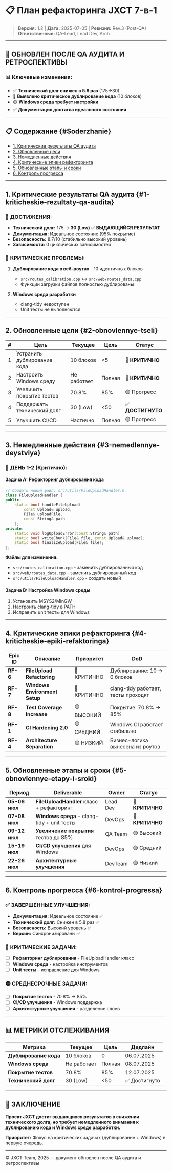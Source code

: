 # 📋 План рефакторинга JXCT 7-в-1

> **Версия:** 1.2 | **Дата:** 2025-07-05 | **Ревизия:** Rev.3 (Post-QA)  
> **Ответственные:** QA-Lead, Lead Dev, Arch

---

## 🎯 **ОБНОВЛЕН ПОСЛЕ QA АУДИТА И РЕТРОСПЕКТИВЫ**

### 📊 **Ключевые изменения:**
- ✅ **Технический долг снижен в 5.8 раз** (175→30)
- 🔴 **Выявлено критическое дублирование кода** (10 блоков)
- 🟡 **Windows среда требует настройки**
- ✅ **Документация достигла идеального состояния**

---

## 📋 Содержание {#Soderzhanie}

- [1. Критические результаты QA аудита](#1-kriticheskie-rezultaty-qa-audita)
- [2. Обновленные цели](#2-obnovlennye-tseli)
- [3. Немедленные действия](#3-nemedlennye-deystviya)
- [4. Критические эпики рефакторинга](#4-kriticheskie-epiki-refaktoringa)
- [5. Обновленные этапы и сроки](#5-obnovlennye-etapy-i-sroki)
- [6. Контроль прогресса](#6-kontrol-progressa)

---

## 1. Критические результаты QA аудита {#1-kriticheskie-rezultaty-qa-audita}

### 🎉 **ДОСТИЖЕНИЯ:**
- **Технический долг:** 175 → **30 (Low)** ✅ **ВЫДАЮЩИЙСЯ РЕЗУЛЬТАТ**
- **Документация:** Идеальное состояние (95% покрытие)
- **Безопасность:** 8.7/10 (стабильно высокий уровень)
- **Зависимости:** 0 циклических зависимостей

### 🔴 **КРИТИЧЕСКИЕ ПРОБЛЕМЫ:**
1. **Дублирование кода в веб-роутах** - 10 идентичных блоков
   - `src/routes_calibration.cpp` ↔ `src/web/routes_data.cpp`
   - Функции загрузки файлов полностью дублированы

2. **Windows среда разработки**
   - clang-tidy недоступен
   - Unit тесты не выполняются

---

## 2. Обновленные цели {#2-obnovlennye-tseli}

| # | Цель | Текущее | Цель | Статус |
|---|------|---------|------|--------|
| 1 | Устранить дублирование кода | 10 блоков | <5 | 🔴 **КРИТИЧНО** |
| 2 | Настроить Windows среду | Не работает | Полная | 🔴 **КРИТИЧНО** |
| 3 | Увеличить покрытие тестов | 70.8% | 85% | 🟡 Прогресс |
| 4 | Поддержать технический долг | 30 (Low) | <50 | ✅ **ДОСТИГНУТО** |
| 5 | Улучшить CI/CD | Частично | Полная | 🟡 Прогресс |

---

## 3. Немедленные действия {#3-nemedlennye-deystviya}

### 🚨 **ДЕНЬ 1-2 (Критично):**

#### **Задача A: Рефакторинг дублирования кода**
```cpp
// Создать новый файл: src/utils/FileUploadHandler.h
class FileUploadHandler {
public:
    static bool handleFileUpload(
        const Upload& upload, 
        File& uploadFile, 
        const String& path
    );
private:
    static void logUploadError(const String& path);
    static bool writeChunk(File& file, const Upload& upload);
    static bool finalizeUpload(File& file);
};
```

**Файлы для изменения:**
- `src/routes_calibration.cpp` - заменить дублированный код
- `src/web/routes_data.cpp` - заменить дублированный код
- `src/utils/FileUploadHandler.cpp` - создать новый

#### **Задача B: Настройка Windows среды**
1. Установить MSYS2/MinGW
2. Настроить clang-tidy в PATH
3. Исправить unit тесты для Windows

---

## 4. Критические эпики рефакторинга {#4-kriticheskie-epiki-refaktoringa}

| Epic ID | Описание | Приоритет | DoD |
|---------|----------|-----------|-----|
| **RF-6** | **FileUpload Refactoring** | 🔴 КРИТИЧНО | Дублирование: 10 → 0 блоков |
| **RF-7** | **Windows Environment Setup** | 🔴 КРИТИЧНО | clang-tidy работает, тесты проходят |
| **RF-8** | **Test Coverage Increase** | 🟡 ВЫСОКИЙ | Покрытие: 70.8% → 85% |
| **RF-1** | **CI Hardening 2.0** | 🟡 СРЕДНИЙ | Windows CI работает стабильно |
| **RF-4** | **Architecture Separation** | 🟡 НИЗКИЙ | Бизнес-логика вынесена из роутов |

---

## 5. Обновленные этапы и сроки {#5-obnovlennye-etapy-i-sroki}

| Период | Deliverable | Owner | Статус |
|--------|-------------|-------|--------|
| **05-06 июл** | **FileUploadHandler** класс + рефакторинг | Lead Dev | 🔴 **КРИТИЧНО** |
| **07-08 июл** | **Windows среда** - clang-tidy + unit тесты | DevOps | 🔴 **КРИТИЧНО** |
| **09-12 июл** | **Увеличение покрытия** тестов до 85% | QA Team | 🟡 Высокий |
| **15-19 июл** | **CI/CD улучшения** для Windows | DevOps | 🟡 Средний |
| **22-26 июл** | **Архитектурные улучшения** | DevTeam | 🟡 Низкий |

---

## 6. Контроль прогресса {#6-kontrol-progressa}

### ✅ **ЗАВЕРШЕННЫЕ УЛУЧШЕНИЯ:**
- **Документация:** Идеальное состояние ✅
- **Технический долг:** Снижен в 5.8 раз ✅
- **Безопасность:** Высокий уровень ✅
- **Версии:** Синхронизированы ✅

### 🔴 **КРИТИЧЕСКИЕ ЗАДАЧИ:**
- [ ] **Рефакторинг дублирования** - FileUploadHandler класс
- [ ] **Windows среда** - настройка инструментов
- [ ] **Unit тесты** - исправление для Windows

### 🟡 **СРЕДНЕСРОЧНЫЕ ЗАДАЧИ:**
- [ ] **Покрытие тестов** - 70.8% → 85%
- [ ] **CI/CD улучшения** - Windows поддержка
- [ ] **Архитектурные улучшения** - разделение слоев

---

## 📊 **МЕТРИКИ ОТСЛЕЖИВАНИЯ**

| Метрика | Текущее | Цель | Дедлайн |
|---------|---------|------|---------|
| **Дублирование кода** | 10 блоков | 0 | 06.07.2025 |
| **Windows среда** | Не работает | Полная | 08.07.2025 |
| **Покрытие тестов** | 70.8% | 85% | 12.07.2025 |
| **Технический долг** | 30 (Low) | <50 | ✅ Достигнуто |

---

## 🎯 **ЗАКЛЮЧЕНИЕ**

**Проект JXCT достиг выдающихся результатов в снижении технического долга, но требует немедленного внимания к дублированию кода и Windows среде разработки.**

**Приоритет:** Фокус на критических задачах (дублирование + Windows) в первую очередь.

---

© JXCT Team, 2025 — документ обновлен после QA аудита и ретроспективы

